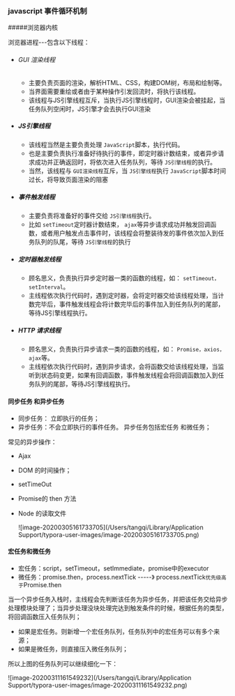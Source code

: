 ### javascript 事件循环机制

#####浏览器内核

浏览器进程---包含以下线程： 

* ###### GUI 渲染线程

  - 主要负责页面的渲染，解析HTML、CSS，构建DOM树，布局和绘制等。
  - 当界面需要重绘或者由于某种操作引发回流时，将执行该线程。
  - 该线程与JS引擎线程互斥，当执行JS引擎线程时，GUI渲染会被挂起，当任务队列空闲时，JS引擎才会去执行GUI渲染

* ##### JS引擎线程

  * 该线程当然是主要负责处理 `JavaScript`脚本，执行代码。
  * 也是主要负责执行准备好待执行的事件，即定时器计数结束，或者异步请求成功并正确返回时，将依次进入任务队列，等待 `JS引擎线程`的执行。
  * 当然，该线程与 `GUI渲染线程`互斥，当 `JS引擎线程`执行 `JavaScript`脚本时间过长，将导致页面渲染的阻塞

* ##### 事件触发线程

  * 主要负责将准备好的事件交给 `JS引擎线程`执行。
  * 比如 `setTimeout`定时器计数结束， `ajax`等异步请求成功并触发回调函数，或者用户触发点击事件时，该线程会将整装待发的事件依次加入到任务队列的队尾，等待 `JS引擎线程`的执行

* ##### 定时器触发线程

  * 顾名思义，负责执行异步定时器一类的函数的线程，如： `setTimeout，setInterval`。
  * 主线程依次执行代码时，遇到定时器，会将定时器交给该线程处理，当计数完毕后，事件触发线程会将计数完毕后的事件加入到任务队列的尾部，等待JS引擎线程执行。

* ##### HTTP 请求线程

  * 顾名思义，负责执行异步请求一类的函数的线程，如： `Promise，axios，ajax`等。
  * 主线程依次执行代码时，遇到异步请求，会将函数交给该线程处理，当监听到状态码变更，如果有回调函数，事件触发线程会将回调函数加入到任务队列的尾部，等待JS引擎线程执行。



#### 同步任务 和异步任务

* 同步任务： 立即执行的任务；
* 异步任务：不会立即执行的事件任务。 异步任务包括宏任务 和微任务；

常见的异步操作： 

* Ajax

* DOM 的时间操作；

* setTimeOut

* Promise的 then 方法

* Node 的读取文件

  ![image-20200305161733705](/Users/tangqi/Library/Application Support/typora-user-images/image-20200305161733705.png)

#### 宏任务和微任务

- 宏任务：script，setTimeout，setImmediate，promise中的executor
- 微任务：promise.then，process.nextTick     -----》 process.nextTick`优先级高于`Promise.then

当一个异步任务入栈时，主线程会先判断该任务为异步任务，并把该任务交给异步处理模块处理了；当异步处理没块处理完达到触发条件的时候，根据任务的类型，将回调函数压入任务队列；

* 如果是宏任务。则新增一个宏任务队列，任务队列中的宏任务可以有多个来源；
* 如果是微任务，则直接压入微任务队列；

所以上图的任务队列可以继续细化一下：

![image-20200311161549232](/Users/tangqi/Library/Application Support/typora-user-images/image-20200311161549232.png)


